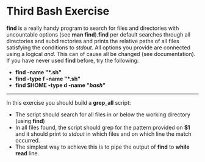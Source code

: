 # Third Bash Exercise

**find** is a really handy program to search for files
and directories with uncountable options (see **man find**).**find** per default searches through all
directories and subdirectories and prints the relative paths of all files satisfying
the conditions to *stdout*. All options you provide are connected using a logical
*and*. This can of cause all be changed (see documentation). If you have never
used **find** before, try the following:
* **find -name "*.sh"**
* **find -type f -name "*.sh"**
* **find $HOME -type d -name "*bash*"**

---

In this exercise you should build a **grep_all** script:
* The script should search for all files in or below the working directory
(using **find**)
* In all files found, the script should grep for the pattern provided on **$1**
and it should print to *stdout* in which files and on which line the match
occurred.
* The simplest way to achieve this is to pipe the output of **find** to **while
read** line.

